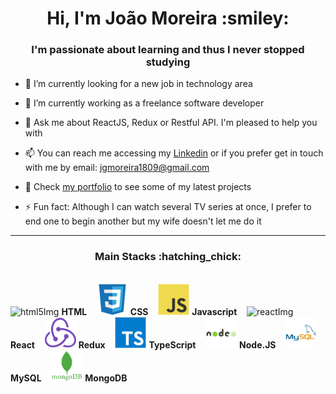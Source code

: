 <h1 align="center">Hi, I'm João Moreira :smiley:</h1>

<h3 align="center">I'm passionate about learning and thus I never stopped studying</h3>
  
- :telescope: I’m currently looking for a new job in technology area
  
- 🌱 I’m currently working as a freelance software developer
  
- 💬 Ask me about ReactJS, Redux or Restful API. I'm pleased to help you with
  
- 📫 You can reach me accessing my [Linkedin](https://www.linkedin.com/in/joao-moreira-dev/)
or if you prefer get in touch with me by email: jgmoreira1809@gmail.com

- :notebook_with_decorative_cover: Check [my portfolio](https://www.joaomoreira.net/) to see some of my latest projects
  
- ⚡ Fun fact: Although I can watch several TV series at once, I prefer to end one to begin another but my wife doesn't let me do it

<hr>

<h3 align="center">Main Stacks :hatching_chick:</h3>
<br>

<span>
  <img src="https://cdn.jsdelivr.net/gh/devicons/devicon/icons/html5/html5-original.svg" alt="html5Img" width="50" height="50"/></a>
  <strong>HTML</strong>&nbsp;&nbsp;&nbsp;
</span>
<span>
  <img src="https://raw.githubusercontent.com/devicons/devicon/master/icons/css3/css3-original.svg" alt="cssImg" width="50" height="50"/></a>
  <strong>CSS</strong>&nbsp;&nbsp;&nbsp;
</span>
<span>
  <img src="https://raw.githubusercontent.com/devicons/devicon/master/icons/javascript/javascript-original.svg" alt="javascriptImg" width="50" height="50"/></a>
  <strong>Javascript</strong>&nbsp;&nbsp;&nbsp;
</span>
<span>
  <img src="https://cdn.jsdelivr.net/gh/devicons/devicon/icons/react/react-original.svg" alt="reactImg" width="50" height="50"/></a>
  <strong>React</strong>&nbsp;&nbsp;&nbsp;
</span>
<span>
  <img src="https://raw.githubusercontent.com/devicons/devicon/master/icons/redux/redux-original.svg" alt="reduxImg" width="50" height="50"/></a>
  <strong>Redux</strong>&nbsp;&nbsp;&nbsp;
</span>
<span>
  <img src="https://raw.githubusercontent.com/devicons/devicon/master/icons/typescript/typescript-original.svg" alt="typescript" width="50" height="50"/></a>
  <strong>TypeScript</strong>&nbsp;&nbsp;&nbsp;
</span>
<span>
  <img src="https://raw.githubusercontent.com/devicons/devicon/master/icons/nodejs/nodejs-original-wordmark.svg" alt="nodejsImg" width="50" height="50"/></a>
  <strong>Node.JS</strong>&nbsp;&nbsp;&nbsp;
</span>
<span>
  <img src="https://raw.githubusercontent.com/devicons/devicon/master/icons/mysql/mysql-original-wordmark.svg" alt="mysqlImg" width="50" height="50"/></a>  
   <strong>MySQL</strong>&nbsp;&nbsp;&nbsp;
</span>
<span>
  <img src="https://raw.githubusercontent.com/devicons/devicon/master/icons/mongodb/mongodb-plain-wordmark.svg" alt="mongoDBImg" width="50" height="50"/></a>  
   <strong>MongoDB</strong>&nbsp;&nbsp;&nbsp;
</span>
